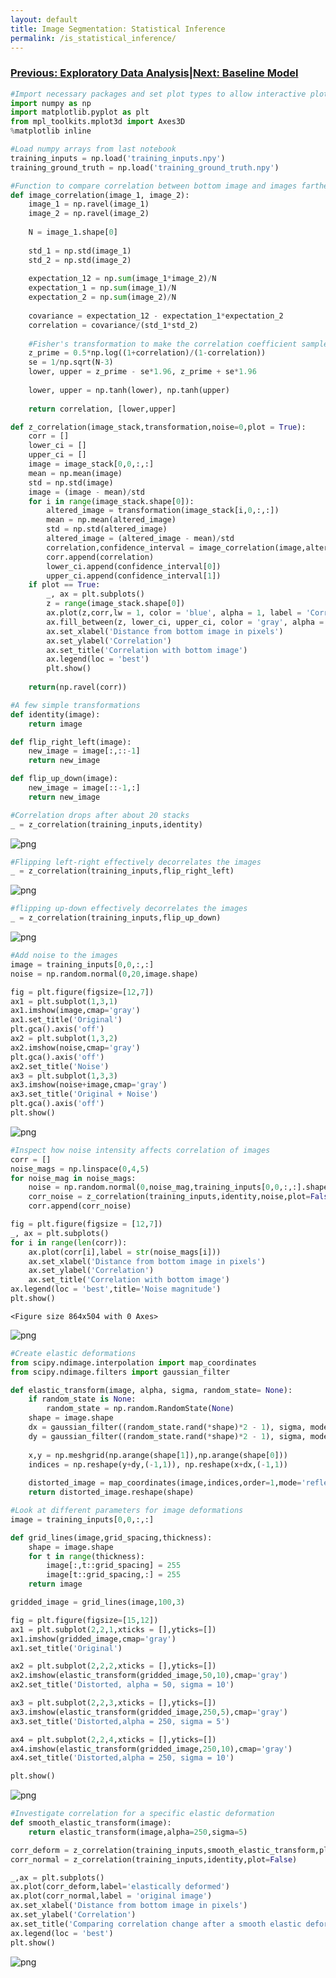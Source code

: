 ```yaml
---
layout: default
title: Image Segmentation: Statistical Inference
permalink: /is_statistical_inference/
---
```


### [Previous: Exploratory Data Analysis](../is_eda.md)|[Next: Baseline Model](../is_baseline_model.md)

```python
#Import necessary packages and set plot types to allow interactive plots
import numpy as np
import matplotlib.pyplot as plt
from mpl_toolkits.mplot3d import Axes3D
%matplotlib inline
```


```python
#Load numpy arrays from last notebook
training_inputs = np.load('training_inputs.npy')
training_ground_truth = np.load('training_ground_truth.npy')
```


```python
#Function to compare correlation between bottom image and images farther up in the stack
def image_correlation(image_1, image_2):
    image_1 = np.ravel(image_1)
    image_2 = np.ravel(image_2)
    
    N = image_1.shape[0]
    
    std_1 = np.std(image_1)
    std_2 = np.std(image_2)
    
    expectation_12 = np.sum(image_1*image_2)/N
    expectation_1 = np.sum(image_1)/N
    expectation_2 = np.sum(image_2)/N
    
    covariance = expectation_12 - expectation_1*expectation_2
    correlation = covariance/(std_1*std_2)
    
    #Fisher's transformation to make the correlation coefficient sampled from a normal distribution
    z_prime = 0.5*np.log((1+correlation)/(1-correlation))
    se = 1/np.sqrt(N-3)
    lower, upper = z_prime - se*1.96, z_prime + se*1.96
    
    lower, upper = np.tanh(lower), np.tanh(upper)
    
    return correlation, [lower,upper]

def z_correlation(image_stack,transformation,noise=0,plot = True):
    corr = []
    lower_ci = []
    upper_ci = []
    image = image_stack[0,0,:,:]
    mean = np.mean(image)
    std = np.std(image)
    image = (image - mean)/std
    for i in range(image_stack.shape[0]):
        altered_image = transformation(image_stack[i,0,:,:])
        mean = np.mean(altered_image)
        std = np.std(altered_image)
        altered_image = (altered_image - mean)/std
        correlation,confidence_interval = image_correlation(image,altered_image+noise)
        corr.append(correlation)
        lower_ci.append(confidence_interval[0])
        upper_ci.append(confidence_interval[1])
    if plot == True:
        _, ax = plt.subplots()
        z = range(image_stack.shape[0])
        ax.plot(z,corr,lw = 1, color = 'blue', alpha = 1, label = 'Correlation')
        ax.fill_between(z, lower_ci, upper_ci, color = 'gray', alpha = 0.4, label = '95% CI')
        ax.set_xlabel('Distance from bottom image in pixels')
        ax.set_ylabel('Correlation')
        ax.set_title('Correlation with bottom image')
        ax.legend(loc = 'best')
        plt.show()
    
    return(np.ravel(corr))

#A few simple transformations
def identity(image):
    return image

def flip_right_left(image):
    new_image = image[:,::-1]
    return new_image

def flip_up_down(image):
    new_image = image[::-1,:]
    return new_image
```


```python
#Correlation drops after about 20 stacks
_ = z_correlation(training_inputs,identity)
```


![png](https://raw.githubusercontent.com/cemalec/cemalec.github.io/master/_portfolio/image_segmentation/is_statistical_inference_01.png)



```python
#Flipping left-right effectively decorrelates the images
_ = z_correlation(training_inputs,flip_right_left)
```


![png](https://raw.githubusercontent.com/cemalec/cemalec.github.io/master/_portfolio/image_segmentation/is_statistical_inference_02.png)



```python
#flipping up-down effectively decorrelates the images
_ = z_correlation(training_inputs,flip_up_down)
```


![png](https://raw.githubusercontent.com/cemalec/cemalec.github.io/master/_portfolio/image_segmentation/is_statistical_inference_03.png)



```python
#Add noise to the images
image = training_inputs[0,0,:,:]
noise = np.random.normal(0,20,image.shape)

fig = plt.figure(figsize=[12,7])
ax1 = plt.subplot(1,3,1)
ax1.imshow(image,cmap='gray')
ax1.set_title('Original')
plt.gca().axis('off')
ax2 = plt.subplot(1,3,2)
ax2.imshow(noise,cmap='gray')
plt.gca().axis('off')
ax2.set_title('Noise')
ax3 = plt.subplot(1,3,3)
ax3.imshow(noise+image,cmap='gray')
ax3.set_title('Original + Noise')
plt.gca().axis('off')
plt.show()
```


![png](https://raw.githubusercontent.com/cemalec/cemalec.github.io/master/_portfolio/image_segmentation/is_statistical_inference_04.png)



```python
#Inspect how noise intensity affects correlation of images
corr = []
noise_mags = np.linspace(0,4,5)
for noise_mag in noise_mags:
    noise = np.random.normal(0,noise_mag,training_inputs[0,0,:,:].shape)
    corr_noise = z_correlation(training_inputs,identity,noise,plot=False)
    corr.append(corr_noise)
```


```python
fig = plt.figure(figsize = [12,7])
_, ax = plt.subplots()
for i in range(len(corr)):   
    ax.plot(corr[i],label = str(noise_mags[i]))
    ax.set_xlabel('Distance from bottom image in pixels')
    ax.set_ylabel('Correlation')
    ax.set_title('Correlation with bottom image')
ax.legend(loc = 'best',title='Noise magnitude')
plt.show()
```


    <Figure size 864x504 with 0 Axes>



![png](https://raw.githubusercontent.com/cemalec/cemalec.github.io/master/_portfolio/image_segmentation/is_statistical_inference_05.png)



```python
#Create elastic deformations
from scipy.ndimage.interpolation import map_coordinates
from scipy.ndimage.filters import gaussian_filter

def elastic_transform(image, alpha, sigma, random_state= None):
    if random_state is None:
        random_state = np.random.RandomState(None)
    shape = image.shape
    dx = gaussian_filter((random_state.rand(*shape)*2 - 1), sigma, mode = "constant",cval = 0)*alpha
    dy = gaussian_filter((random_state.rand(*shape)*2 - 1), sigma, mode = "constant",cval = 0)*alpha
    
    x,y = np.meshgrid(np.arange(shape[1]),np.arange(shape[0]))
    indices = np.reshape(y+dy,(-1,1)), np.reshape(x+dx,(-1,1))
    
    distorted_image = map_coordinates(image,indices,order=1,mode='reflect')
    return distorted_image.reshape(shape)
```


```python
#Look at different parameters for image deformations
image = training_inputs[0,0,:,:]

def grid_lines(image,grid_spacing,thickness):
    shape = image.shape
    for t in range(thickness):
        image[:,t::grid_spacing] = 255
        image[t::grid_spacing,:] = 255
    return image

gridded_image = grid_lines(image,100,3)

fig = plt.figure(figsize=[15,12])
ax1 = plt.subplot(2,2,1,xticks = [],yticks=[])
ax1.imshow(gridded_image,cmap='gray')
ax1.set_title('Original')

ax2 = plt.subplot(2,2,2,xticks = [],yticks=[])
ax2.imshow(elastic_transform(gridded_image,50,10),cmap='gray')
ax2.set_title('Distorted, alpha = 50, sigma = 10')

ax3 = plt.subplot(2,2,3,xticks = [],yticks=[])
ax3.imshow(elastic_transform(gridded_image,250,5),cmap='gray')
ax3.set_title('Distorted,alpha = 250, sigma = 5')

ax4 = plt.subplot(2,2,4,xticks = [],yticks=[])
ax4.imshow(elastic_transform(gridded_image,250,10),cmap='gray')
ax4.set_title('Distorted,alpha = 250, sigma = 10')

plt.show()
```


![png](https://raw.githubusercontent.com/cemalec/cemalec.github.io/master/_portfolio/image_segmentation/is_statistical_inference_06.png)



```python
#Investigate correlation for a specific elastic deformation
def smooth_elastic_transform(image):
    return elastic_transform(image,alpha=250,sigma=5)

corr_deform = z_correlation(training_inputs,smooth_elastic_transform,plot=False)
corr_normal = z_correlation(training_inputs,identity,plot=False)
```


```python
_,ax = plt.subplots()
ax.plot(corr_deform,label='elastically deformed')
ax.plot(corr_normal,label = 'original image')
ax.set_xlabel('Distance from bottom image in pixels')
ax.set_ylabel('Correlation')
ax.set_title('Comparing correlation change after a smooth elastic deformation')
ax.legend(loc = 'best')
plt.show()
```


![png](https://raw.githubusercontent.com/cemalec/cemalec.github.io/master/_portfolio/image_segmentation/is_statistical_inference_07.png)
